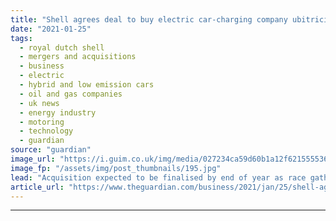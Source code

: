```yaml
---
title: "Shell agrees deal to buy electric car-charging company ubitricity"
date: "2021-01-25"
tags: 
  - royal dutch shell
  - mergers and acquisitions
  - business
  - electric
  - hybrid and low emission cars
  - oil and gas companies
  - uk news
  - energy industry
  - motoring
  - technology
  - guardian
source: "guardian"
image_url: "https://i.guim.co.uk/img/media/027234ca59d60b1a12f621555536e543c3b95db6/0_50_3500_2100/master/3500.jpg?width=460&quality=85&auto=format&fit=max&s=59ff5a8602029cb74a63564445a0bf75"
image_fp: "/assets/img/post_thumbnails/195.jpg"
lead: "Acquisition expected to be finalised by end of year as race gathers pace to corner marketShell has agreed to buy one of Europe’s largest on-street electric car-charging companies to accelerate its move into low-carbon transport.The oil company, which..."
article_url: "https://www.theguardian.com/business/2021/jan/25/shell-agrees-deal-to-buy-electric-car-charging-company-ubitricity"
---
```


---
